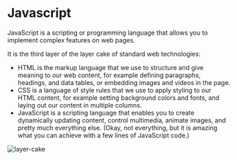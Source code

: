 # Javascript

JavaScript is a scripting or programming language that allows you to implement complex features on web pages.

It is the third layer of the layer cake of standard web technologies:
- HTML is the markup language that we use to structure and give meaning to our web content,
  for example defining paragraphs, headings, and data tables, or embedding images and videos in the page.
- CSS is a language of style rules that we use to apply styling to our HTML content, for example setting
   background colors and fonts, and laying out our content in multiple columns.
- JavaScript is a scripting language that enables you to create dynamically updating content, control 
  multimedia, animate images, and pretty much everything else. (Okay, not everything, but it is amazing
  what you can achieve with a few lines of JavaScript code.)

![layer-cake](https://developer.mozilla.org/en-US/docs/Learn/JavaScript/First_steps/What_is_JavaScript/cake.png)
